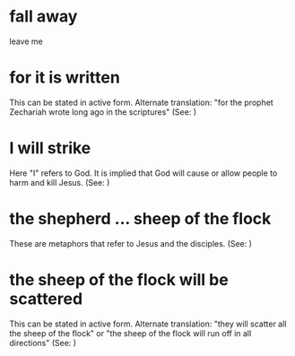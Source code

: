 
# fall away
leave me

# for it is written
This can be stated in active form. Alternate translation: "for the prophet Zechariah wrote long ago in the scriptures" (See: )

# I will strike
Here "I" refers to God. It is implied that God will cause or allow people to harm and kill Jesus. (See: )

# the shepherd ... sheep of the flock
These are metaphors that refer to Jesus and the disciples. (See: )

# the sheep of the flock will be scattered
This can be stated in active form. Alternate translation: "they will scatter all the sheep of the flock" or "the sheep of the flock will run off in all directions" (See: )